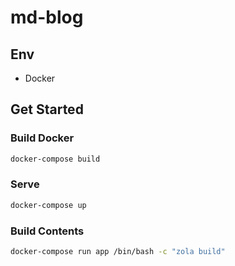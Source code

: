 # md-blog

## Env

- Docker

## Get Started

### Build Docker

```sh
docker-compose build
```

### Serve

```sh
docker-compose up
```

### Build Contents

```sh
docker-compose run app /bin/bash -c "zola build"
```
